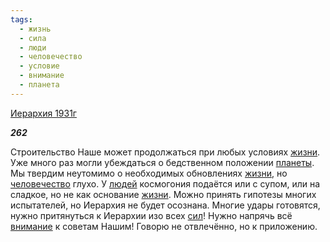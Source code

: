```yaml
---
tags:
  - жизнь
  - сила
  - люди
  - человечество
  - условие
  - внимание
  - планета
---
```

[Иерархия 1931г](https://127.0.0.1:4002/agni/1931)

___262___

Строительство Наше может продолжаться при любых условиях [жизни](../../../tags/#жизнь). Уже много раз могли убеждаться о бедственном положении [планеты](../../../tags/#планета). Мы твердим неутомимо о необходимых обновлениях [жизни](../../../tags/#жизнь), но [человечество](../../../tags/#человечество) глухо. У [людей](../../../tags/#люди) космогония подаётся или с супом, или на сладкое, но не как основание [жизни](../../../tags/#жизнь). Можно принять гипотезы многих испытателей, но Иерархия не будет осознана. Многие удары готовятся, нужно притянуться к Иерархии изо всех [сил](../../../tags/#сила)! Нужно напрячь всё [внимание](../../../tags/#внимание) к советам Нашим! Говорю не отвлечённо, но к приложению.   

